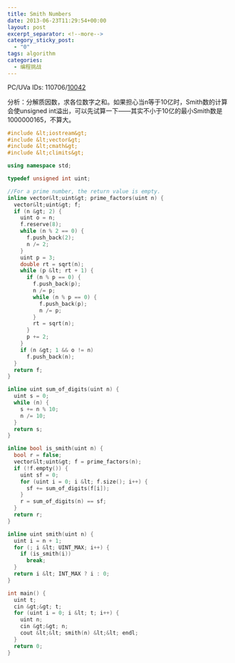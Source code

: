 ```yaml
---
title: Smith Numbers
date: 2013-06-23T11:29:54+00:00
layout: post
excerpt_separator: <!--more-->
category_sticky_post:
  - "0"
tags: algorithm
categories:
  - 编程挑战
---
```

PC/UVa IDs: 110706/<a href="http://uva.onlinejudge.org/index.php?option=com_onlinejudge&#038;Itemid=8&#038;page=show_problem&#038;problem=983" target="_blank">10042</a>

分析：分解质因数，求各位数字之和。如果担心当n等于10亿时，Smith数的计算会使unsigned int溢出，可以先试算一下——其实不小于10亿的最小Smith数是1000000165，不算大。<!--more-->

```cpp
#include &lt;iostream&gt;
#include &lt;vector&gt;
#include &lt;cmath&gt;
#include &lt;climits&gt;

using namespace std;

typedef unsigned int uint;

//For a prime number, the return value is empty.
inline vector&lt;uint&gt; prime_factors(uint n) {
  vector&lt;uint&gt; f;
  if (n &gt; 2) {
    uint o = n;
    f.reserve(8);
    while (n % 2 == 0) {
      f.push_back(2);
      n /= 2;
    }
    uint p = 3;
    double rt = sqrt(n);
    while (p &lt; rt + 1) {
      if (n % p == 0) {
        f.push_back(p);
        n /= p;
        while (n % p == 0) {
          f.push_back(p);
          n /= p;
        }
        rt = sqrt(n);
      }
      p += 2;
    }
    if (n &gt; 1 && o != n)
      f.push_back(n);
  }
  return f;
}

inline uint sum_of_digits(uint n) {
  uint s = 0;
  while (n) {
    s += n % 10;
    n /= 10;
  }
  return s;
}

inline bool is_smith(uint n) {
  bool r = false;
  vector&lt;uint&gt; f = prime_factors(n);
  if (!f.empty()) {
    uint sf = 0;
    for (uint i = 0; i &lt; f.size(); i++) {
      sf += sum_of_digits(f[i]);
    }
    r = sum_of_digits(n) == sf;
  }
  return r;
}

inline uint smith(uint n) {
  uint i = n + 1;
  for (; i &lt; UINT_MAX; i++) {
    if (is_smith(i))
      break;
  }
  return i &lt; INT_MAX ? i : 0;
}

int main() {
  uint t;
  cin &gt;&gt; t;
  for (uint i = 0; i &lt; t; i++) {
    uint n;
    cin &gt;&gt; n;
    cout &lt;&lt; smith(n) &lt;&lt; endl;
  }
  return 0;
}
```

